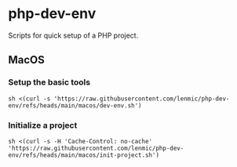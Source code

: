 # php-dev-env

Scripts for quick setup of a PHP project.

## MacOS

### Setup the basic tools

```
sh <(curl -s 'https://raw.githubusercontent.com/lenmic/php-dev-env/refs/heads/main/macos/dev-env.sh')
```

### Initialize a project

```
sh <(curl -s -H 'Cache-Control: no-cache' 'https://raw.githubusercontent.com/lenmic/php-dev-env/refs/heads/main/macos/init-project.sh')
```

